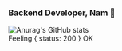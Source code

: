 ### Backend Developer, Nam 👋
![Anurag's GitHub stats](https://github-readme-stats.vercel.app/api?username=devdynam0507&show_icons=true)  
Feeling { status: 200 } OK
<!--
**devdynam0507/devdynam0507** is a ✨ _special_ ✨ repository because its `README.md` (this file) appears on your GitHub profile.

